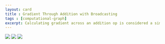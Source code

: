 ```yaml
---
layout: card
title : Gradient Through Addition with Broadcasting
tags : [computational-graph]
excerpt: Calculating gradient across an addition op is considered a simple algebra trick. But addition of tensors in real applications allow broadcasting. In this post, we examine how to compute gradient even in such situations.
---
```



<img src="/images/2018-09-18-gradient-through-addition-with-bradcasting.compiled-0.png">
<img src="/images/2018-09-18-gradient-through-addition-with-bradcasting.compiled-1.png">
<img src="/images/2018-09-18-gradient-through-addition-with-bradcasting.compiled-2.png">